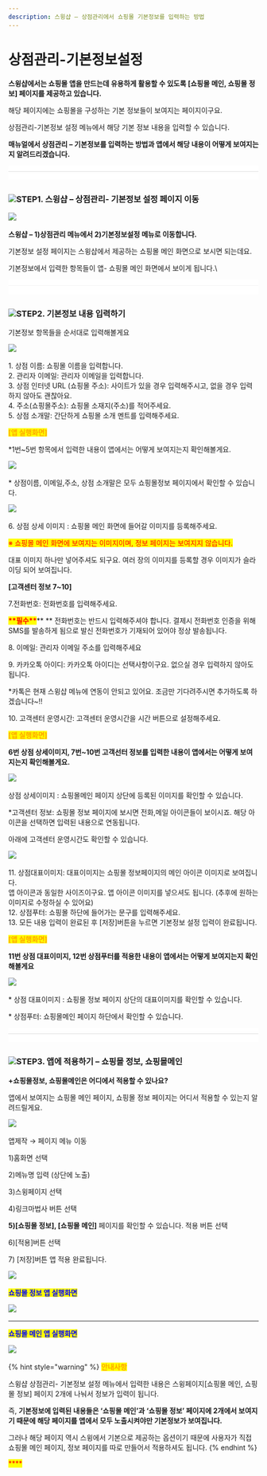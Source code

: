 ```yaml
---
description: 스윙샵 – 상점관리에서 쇼핑몰 기본정보를 입력하는 방법
---
```


# 상점관리-기본정보설정

**스윙샵에서는 쇼핑몰 앱을 만드는데 유용하게 활용할 수 있도록  \[쇼핑몰 메인, 쇼핑몰 정보] 페이지를 제공하고 있습니다.**

해당 페이지에는 쇼핑몰을 구성하는 기본 정보들이 보여지는 페이지이구요.

상점관리-기본정보 설정 메뉴에서 해당 기본 정보 내용을 입력할 수 있습니다.

**매뉴얼에서 상점관리 – 기본정보를 입력하는 방법과 앱에서 해당 내용이 어떻게 보여지는지 알려드리겠습니다.**

![](<../../.gitbook/assets/구분선 (1).PNG>)

### ![](https://wp.swing2app.co.kr/wp-content/uploads/2020/04/%EB%8B%A8%EB%9D%BD1-1.png)**STEP1. 스윙샵 – 상점관리- 기본정보 설정 페이지 이동**

![](https://wp.swing2app.co.kr/wp-content/uploads/2018/11/%EC%83%81%EC%A0%90%EA%B4%80%EB%A6%AC.png)

**스윙샵 – 1)상점관리 메뉴에서 2)기본정보설정 메뉴로 이동합니다.**

기본정보 설정 페이지는 스윙샵에서 제공하는 쇼핑몰 메인 화면으로 보시면 되는데요.

기본정보에서 입력한 항목들이 앱- 쇼핑몰 메인 화면에서 보이게 됩니다.\


![](<../../.gitbook/assets/구분선 (1).PNG>)

### <mark style="color:blue;"></mark>![](https://wp.swing2app.co.kr/wp-content/uploads/2020/04/%EB%8B%A8%EB%9D%BD1-1.png)**STEP2.  기본정보 내용 입력하기**

기본정보 항목들을 순서대로 입력해볼게요

![](https://wp.swing2app.co.kr/wp-content/uploads/2021/02/%EA%B8%B0%EB%B3%B8%EC%A0%95%EB%B3%B41.png)

1\. 상점 이름: 쇼핑몰 이름을 입력합니다.\
2\. 관리자 이메일: 관리자 이메일을 입력합니다.\
3\. 상점 인터넷 URL (쇼핑몰 주소): 사이트가 있을 경우 입력해주시고, 없을 경우 입력하지 않아도 괜찮아요.\
4\. 주소(쇼핑몰주소):  쇼핑몰 소재지(주소)를 적어주세요.\
5\. 상점 소개말: 간단하게 쇼핑몰 소개 멘트를 입력해주세요.



<mark style="color:blue;"><mark style="color:orange;">**\[앱 실행화면]**<mark style="color:orange;"></mark>

\*1번\~5번 항목에서 입력한 내용이 앱에서는 어떻게 보여지는지 확인해볼게요.

![](../../.gitbook/assets/스윙샵-기본정보\_앱실행화면1-540x1024.png)

\* 상점이름, 이메일,주소, 상점 소개말은 모두 쇼핑몰정보 페이지에서 확인할 수 있습니다.&#x20;

![](https://wp.swing2app.co.kr/wp-content/uploads/2021/02/%EA%B8%B0%EB%B3%B8%EC%A0%95%EB%B3%B42.png)

6\. 상점 상세 이미지 : 쇼핑몰 메인 화면에 들어갈 이미지를 등록해주세요.

<mark style="color:red;">※ 쇼핑몰 메인 화면에 보여지는 이미지이며, 정보 페이지는 보여지지 않습니다.</mark>&#x20;

대표 이미지 하나만 넣어주셔도 되구요. 여러 장의 이미지를 등록할 경우 이미지가 슬라이딩 되어 보여집니다.&#x20;

**\[고객센터 정보 7\~10]**

7.전화번호: 전화번호를 입력해주세요.

<mark style="color:red;">**\*\*필수\*\***</mark>** ** 전화번호는 반드시 입력해주셔야 합니다. 결제시 전화번호 인증을 위해 SMS를 발송하게 됨으로 발신 전화번호가 기재되어 있어야 정상 발송됩니다.

8\. 이메일: 관리자 이메일 주소를 입력해주세요

9\. 카카오톡 아이디: 카카오톡 아이디는 선택사항이구요. 없으실 경우 입력하지 않아도 됩니다.

\*카톡은 현재 스윙샵 메뉴에 연동이 안되고 있어요. 조금만 기다려주시면 추가하도록 하겠습니다\~!!

10\. 고객센터 운영시간: 고객센터 운영시간을 시간 버튼으로 설정해주세요.



<mark style="color:orange;">**\[앱 실행화면]**</mark>

**6번 상점 상세이미지, 7번\~10번 고객선터 정보를 입력한 내용이 앱에서는 어떻게 보여지는지 확인해볼게요.**

![](https://wp.swing2app.co.kr/wp-content/uploads/2018/11/%EC%8A%A4%EC%9C%99%EC%83%B5-%EA%B8%B0%EB%B3%B8%EC%A0%95%EB%B3%B4\_%EC%95%B1%EC%8B%A4%ED%96%89%ED%99%94%EB%A9%B42.png)

상점 상세이미지 : 쇼핑몰메인 페이지 상단에 등록된 이미지를 확인할 수 있습니다.&#x20;

\*고객센터 정보: 쇼핑몰 정보 페이지에 보시면 전화,메일 아이콘들이 보이시죠. 해당 아이콘을 선택하면 입력된 내용으로 연동됩니다.

아래에 고객센터 운영시간도 확인할 수 있습니다.



![](https://wp.swing2app.co.kr/wp-content/uploads/2021/02/%EA%B8%B0%EB%B3%B8%EC%A0%95%EB%B3%B43.png)

11\. 상점대표이미지: 대표이미지는 쇼핑몰 정보페이지의 메인 아이콘 이미지로 보여집니다.\
앱 아이콘과 동일한 사이즈이구요. 앱 아이콘 이미지를 넣으셔도 됩니다. (추후에 원하는 이미지로 수정하실 수 있어요)\
12\. 상점푸터: 쇼핑몰 하단에 들어가는 문구를 입력해주세요.\
13\. 모든 내용 입력이 완료된 후 \[저장]버튼을 누르면 기본정보 설정 입력이 완료됩니다.

<mark style="color:orange;"></mark>

<mark style="color:orange;">**\[앱 실행화면]**</mark>

**11번 상점 대표이미지, 12번 상점푸터를 적용한 내용이 앱에서는 어떻게 보여지는지 확인해볼게요**

![](https://wp.swing2app.co.kr/wp-content/uploads/2018/11/%EC%8A%A4%EC%9C%99%EC%83%B5-%EA%B8%B0%EB%B3%B8%EC%A0%95%EB%B3%B4\_%EC%95%B1%EC%8B%A4%ED%96%89%ED%99%94%EB%A9%B43.png)

\* 상점 대표이미지 : 쇼핑몰 정보 페이지 상단의 대표이미지를 확인할 수 있습니다.

\* 상점푸터: 쇼핑몰메인 페이지 하단에서 확인할 수 있습니다.

![](<../../.gitbook/assets/구분선 (1).PNG>)

### ![](https://wp.swing2app.co.kr/wp-content/uploads/2020/04/%EB%8B%A8%EB%9D%BD1-1.png)STEP3. <mark style="color:blue;"></mark> 앱에 적용하기 – 쇼핑몰 정보, 쇼핑몰메인

**+쇼핑몰정보, 쇼핑몰메인은 어디에서 적용할 수 있나요?**

앱에서 보여지는 쇼핑몰 메인 페이지, 쇼핑몰 정보 페이지는 어디서 적용할 수  있는지 알려드릴게요.

![](https://wp.swing2app.co.kr/wp-content/uploads/2018/11/%EC%87%BC%ED%95%91%EB%AA%B0%EC%A0%95%EB%B3%B4%EB%A9%94%EC%9D%B8.png)

앱제작 → 페이지 메뉴 이동

1\)홈화면 선택

2\)메뉴명 입력 (상단에 노출)

3\)스윙페이지 선택

4\)링크마법사 버튼 선택

**5)\[쇼핑몰 정보], \[쇼핑몰 메인]** 페이지를 확인할 수 있습니다. 적용 버튼 선택

6\)\[적용]버튼 선택

7\) \[저장]버튼 앱 적용 완료됩니다.&#x20;

<mark style="color:orange;"></mark>![](https://wp.swing2app.co.kr/wp-content/uploads/2018/09/%EC%BA%A1%EC%B2%98-3.png)<mark style="color:orange;"></mark>

<mark style="color:blue;">**쇼핑몰 정보 앱 실행화면**</mark>

![](https://wp.swing2app.co.kr/wp-content/uploads/2021/02/%EC%83%81%EC%A0%90%EC%A0%95%EB%B3%B42.png)

****

<mark style="color:blue;">**쇼핑몰 메인 앱 실행화면**</mark>

![](https://wp.swing2app.co.kr/wp-content/uploads/2018/11/%EC%87%BC%ED%95%91%EB%AA%B0%EB%A9%94%EC%9D%B8.png)

{% hint style="warning" %}
<mark style="color:orange;">**안내사항**</mark>

스윙샵 상점관리- 기본정보 설정 메뉴에서 입력한 내용은  스윙페이지\[쇼핑몰 메인, 쇼핑몰 정보] 페이지 2개에 나눠서 정보가 입력이 됩니다.&#x20;

즉, **기본정보에 입력된 내용들은 ‘쇼핑몰 메인’과 ‘쇼핑몰 정보’ 페이지에 2개에서 보여지기 때문에 해당 페이지를 앱에서 모두 노출시켜야만 기본정보가 보여집니다.**

그러나 해당 페이지 역시 스윙에서 기본으로 제공하는 옵션이기 때문에 사용자가 직접 쇼핑몰 메인 페이지, 정보 페이지를 따로 만들어서 적용하셔도 됩니다.
{% endhint %}

<mark style="color:red;">****</mark>
